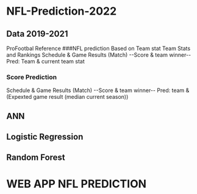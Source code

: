 # NFL-Prediction-2022
## Data 2019-2021
ProFootbal Reference
###NFL prediction Based on Team stat
Team Stats and Rankings
Schedule & Game Results (Match)
--Score & team winner--
Pred: Team & current team stat
### Score Prediction
Schedule & Game Results (Match)
--Score & team winner--
Pred: team & (Expexted game result (median current season))
## ANN
## Logistic Regression
## Random Forest
# WEB APP NFL PREDICTION
